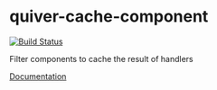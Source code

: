quiver-cache-component
======================

[![Build Status](https://travis-ci.org/quiverjs/quiver-cache-component.svg)](https://travis-ci.org/quiverjs/quiver-cache-component)

Filter components to cache the result of handlers

[Documentation](https://github.com/quiverjs/doc/wiki/Cache-Component)
